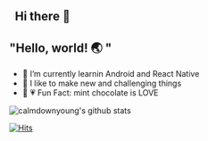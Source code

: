 ## &nbsp;  Hi there 👋

<!--
**calmdownyoung/calmdownyoung** is a ✨ _special_ ✨ repository because its `README.md` (this file) appears on your GitHub profile.

Here are some ideas to get you started:

- 🔭 I’m currently working on ...
- 🌱 I’m currently learning ...
- 👯 I’m looking to collaborate on ...
- 🤔 I’m looking for help with ...
- 💬 Ask me about ...
- 📫 How to reach me: ...
- 😄 Pronouns: ...
- ⚡ Fun fact: ...
-->
## "Hello, world! :earth_asia: "
- 🌱  I’m currently learnin Android and React Native
- :star2:  I like to make new and challenging things
-  :rabbit: :heartpulse:  Fun Fact: mint chocolate is LOVE


![calmdownyoung's github stats](https://github-readme-stats.vercel.app/api?username=calmdownyoung&show_icons=true)


[![Hits](https://hits.seeyoufarm.com/api/count/incr/badge.svg?url=https%3A%2F%2Fgithub.com%2Fcalmdownyoung&count_bg=%2379C83D&title_bg=%23555555&icon=&icon_color=%23E7E7E7&title=hits&edge_flat=false)](https://hits.seeyoufarm.com)
